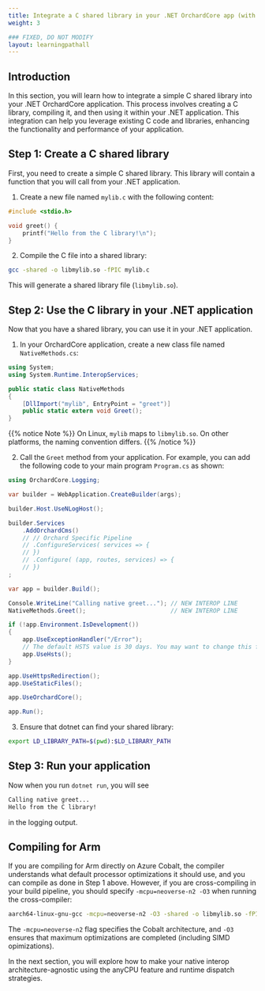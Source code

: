 ```yaml
---
title: Integrate a C shared library in your .NET OrchardCore app (with Arm Build support)
weight: 3

### FIXED, DO NOT MODIFY
layout: learningpathall
---
```


## Introduction

In this section, you will learn how to integrate a simple C shared library into your .NET OrchardCore application. This process involves creating a C library, compiling it, and then using it within your .NET application. This integration can help you leverage existing C code and libraries, enhancing the functionality and performance of your application.


## Step 1: Create a C shared library

First, you need to create a simple C shared library. This library will contain a function that you will call from your .NET application.

1. Create a new file named `mylib.c` with the following content:

```c
#include <stdio.h>

void greet() {
    printf("Hello from the C library!\n");
}
```

2. Compile the C file into a shared library:

```bash
gcc -shared -o libmylib.so -fPIC mylib.c
```

   This will generate a shared library file (`libmylib.so`).

## Step 2: Use the C library in your .NET application

Now that you have a shared library, you can use it in your .NET application.

1. In your OrchardCore application, create a new class file named `NativeMethods.cs`:

```csharp
using System;
using System.Runtime.InteropServices;

public static class NativeMethods
{
    [DllImport("mylib", EntryPoint = "greet")]
    public static extern void Greet();
}
```
{{% notice Note %}}
On Linux, `mylib` maps to `libmylib.so`. On other platforms, the naming convention differs.
{{% /notice %}}

2. Call the `Greet` method from your application. For example, you can add the following code to your main program `Program.cs` as shown:

```csharp
using OrchardCore.Logging;

var builder = WebApplication.CreateBuilder(args);

builder.Host.UseNLogHost();

builder.Services
    .AddOrchardCms()
    // // Orchard Specific Pipeline
    // .ConfigureServices( services => {
    // })
    // .Configure( (app, routes, services) => {
    // })
;

var app = builder.Build();

Console.WriteLine("Calling native greet..."); // NEW INTEROP LINE
NativeMethods.Greet();                        // NEW INTEROP LINE

if (!app.Environment.IsDevelopment())
{
    app.UseExceptionHandler("/Error");
    // The default HSTS value is 30 days. You may want to change this for production scenarios, see https://aka.ms/aspnetcore-hsts.
    app.UseHsts();
}

app.UseHttpsRedirection();
app.UseStaticFiles();

app.UseOrchardCore();

app.Run();
```

3. Ensure that dotnet can find your shared library:

```bash
export LD_LIBRARY_PATH=$(pwd):$LD_LIBRARY_PATH
```

## Step 3: Run your application

Now when you run `dotnet run`, you will see

```bash
Calling native greet...
Hello from the C library!
```

in the logging output.

## Compiling for Arm

If you are compiling for Arm directly on Azure Cobalt, the compiler understands what default processor optimizations it should use, and you can compile as done in Step 1 above. However, if you are cross-compiling in your build pipeline, you should specify `-mcpu=neoverse-n2 -O3` when running the cross-compiler:

```bash
aarch64-linux-gnu-gcc -mcpu=neoverse-n2 -O3 -shared -o libmylib.so -fPIC mylib.c
```

The `-mcpu=neoverse-n2` flag specifies the Cobalt architecture, and `-O3` ensures that maximum optimizations are completed (including SIMD opimizations).

In the next section, you will explore how to make your native interop architecture-agnostic using the anyCPU feature and runtime dispatch strategies.
